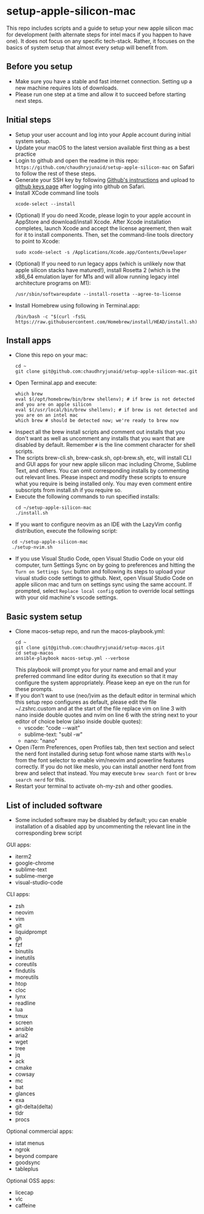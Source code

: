 # setup-apple-silicon-mac
This repo includes scripts and a guide to setup your new apple silicon mac for development (with alternate steps for intel macs if you happen to have one). It does not focus on any specific tech-stack. Rather, it focuses on the basics of system setup that almost every setup will benefit from.

## Before you setup
- Make sure you have a stable and fast internet connection. Setting up a new machine requires lots of downloads.
- Please run one step at a time and allow it to succeed before starting next steps.

## Initial steps
- Setup your user account and log into your Apple account during initial system setup.
- Update your macOS to the latest version available first thing as a best practice
- Login to github and open the readme in this repo: `https://github.com/chaudhryjunaid/setup-apple-silicon-mac` on Safari to follow the rest of these steps.
- Generate your SSH key by following [Github's instructions](https://docs.github.com/en/github/authenticating-to-github/connecting-to-github-with-ssh) and upload to [github keys page](https://github.com/settings/keys) after logging into github on Safari.
- Install XCode command line tools
  ```
  xcode-select --install
  ```
- (Optional) If you do need Xcode, please login to your apple account in AppStore and download/install Xcode. After Xcode installation completes, launch Xcode and accept the license agreement, then wait for it to install components. Then, set the command-line tools directory to point to Xcode:
  ```
  sudo xcode-select -s /Applications/Xcode.app/Contents/Developer
  ```
- (Optional) If you need to run legacy apps (which is unlikely now that apple silicon stacks have matured!), install Rosetta 2 (which is the x86_64 emulation layer for M1s and will allow running legacy intel architecture programs on M1):
  ```
  /usr/sbin/softwareupdate --install-rosetta --agree-to-license
  ```
- Install Homebrew using following in Terminal.app:
  ```
  /bin/bash -c "$(curl -fsSL https://raw.githubusercontent.com/Homebrew/install/HEAD/install.sh)"
  ```

## Install apps
- Clone this repo on your mac:
  ```
  cd ~
  git clone git@github.com:chaudhryjunaid/setup-apple-silicon-mac.git
  ```
- Open Terminal.app and execute:
  ```
  which brew
  eval $(/opt/homebrew/bin/brew shellenv); # if brew is not detected and you are on apple silicon
  eval $(/usr/local/bin/brew shellenv); # if brew is not detected and you are on an intel mac
  which brew # should be detected now; we're ready to brew now
  ```
- Inspect all the brew install scripts and comment out installs that you don't want as well as uncomment any installs that you want that are disabled by default. Remember `#` is the line comment character for shell scripts.
- The scripts brew-cli.sh, brew-cask.sh, opt-brew.sh, etc, will install CLI and GUI apps for your new apple silicon mac including Chrome, Sublime Text, and others. You can omit corresponding installs by commenting out relevant lines. Please inspect and modify these scripts to ensure what you require is being installed only. You may even comment entire subscripts from install.sh if you require so.
- Execute the following commands to run specified installs:
  ```
  cd ~/setup-apple-silicon-mac
  ./install.sh
  ```
- If you want to configure neovim as an IDE with the LazyVim config distribution, execute the following script:
```
  cd ~/setup-apple-silicon-mac
  ./setup-nvim.sh
```
- If you use Visual Studio Code, open Visual Studio Code on your old computer, turn Settings Sync on by going to preferences and hitting the `Turn on Settings Sync` button and following its steps to upload your visual studio code settings to github. Next, open Visual Studio Code on apple silicon mac and turn on settings sync using the same account. If prompted, select `Replace local config` option to override local settings with your old machine's vscode settings.

## Basic system setup
- Clone macos-setup repo, and run the macos-playbook.yml:
  ```
  cd ~
  git clone git@github.com:chaudhryjunaid/setup-macos.git
  cd setup-macos
  ansible-playbook macos-setup.yml --verbose
  ```
  This playbook will prompt you for your name and email and your preferred command line editor during its execution so that it may configure the system appropriately. Please keep an eye on the run for these prompts.
- If you don't want to use (neo/)vim as the default editor in terminal which this setup repo configures as default, please edit the file ~/.zshrc.custom and at the start of the file replace vim on line 3 with nano inside double quotes and nvim on line 6 with the string next to your editor of choice below (also inside double quotes):
  - vscode: "code --wait"
  - sublime-text: "subl -w"
  - nano: "nano"
- Open iTerm Preferences, open Profiles tab, then text section and select the nerd font installed during setup font whose name starts with `Meslo` from the font selector to enable vim/neovim and powerline features correctly. If you do not like meslo, you can install another nerd font from brew and select that instead. You may execute `brew search font` or `brew search nerd` for this.
- Restart your terminal to activate oh-my-zsh and other goodies.

## List of included software
- Some included software may be disabled by default; you can enable installation of a disabled app by uncommenting the relevant line in the corresponding brew script

GUI apps:
- iterm2
- google-chrome
- sublime-text
- sublime-merge
- visual-studio-code

CLI apps:
- zsh
- neovim
- vim
- git
- liquidprompt
- gh
- fzf
- binutils
- inetutils
- coreutils
- findutils
- moreutils
- htop
- cloc
- lynx
- readline
- lua
- tmux
- screen
- ansible
- aria2
- wget
- tree
- jq
- ack
- cmake
- cowsay
- mc
- bat
- glances
- exa
- git-delta(delta)
- tldr
- procs

Optional commercial apps:
- istat menus
- ngrok
- beyond compare
- goodsync
- tableplus

Optional OSS apps:
- licecap
- vlc
- caffeine

